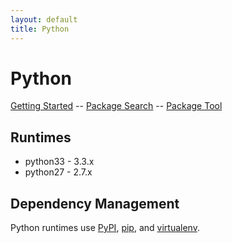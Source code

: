 ```yaml
---
layout: default
title: Python
---
```


# Python

[Getting Started][getting-started] -- [Package Search][pypi] -- [Package Tool][pip]

## Runtimes

  * python33 - 3.3.x
  * python27 - 2.7.x

## Dependency Management

Python runtimes use [PyPI][pypi], [pip][pip], and [virtualenv][virtualenv].

[getting-started]: /docs/python/getting-started/
[pypi]: http://pypi.python.org/pypi
[pip]: http://www.pip-installer.org/
[venv]: http://docs.python.org/dev/library/venv.html
[virtualenv]: http://www.virtualenv.org/
